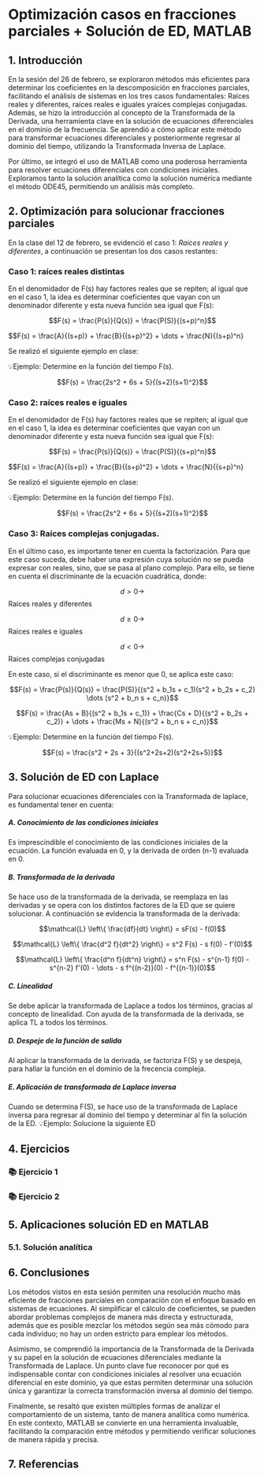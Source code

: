 # Optimización casos en fracciones parciales + Solución de ED, MATLAB

## 1. Introducción
En la sesión del 26 de febrero, se exploraron métodos más eficientes para determinar los coeficientes en la descomposición en fracciones parciales, facilitando el análisis de sistemas en los tres casos fundamentales: Raíces reales y diferentes, raíces reales e iguales yraíces complejas conjugadas.
Además, se hizo la introducción al concepto de la Transformada de la Derivada, una herramienta clave en la solución de ecuaciones diferenciales en el dominio de la frecuencia. Se aprendió a cómo aplicar este método para transformar ecuaciones diferenciales y posteriormente regresar al dominio del tiempo, utilizando la Transformada Inversa de Laplace.

Por último, se integró el uso de MATLAB como una poderosa herramienta para resolver ecuaciones diferenciales con condiciones iniciales. Exploramos tanto la solución analítica como la solución numérica mediante el método ODE45, permitiendo un análisis más completo.
 
## 2. Optimización para solucionar fracciones parciales
En la clase del 12 de febrero, se evidenció el caso 1: *Raíces reales y diferentes*, a continuación se presentan los dos casos restantes:
### Caso 1: raíces reales distintas
En el denomidador de F(s) hay factores reales que se repiten; al igual que en el caso 1, la idea es determinar coeficientes que vayan con un denominador diferente y esta nueva función sea igual que F(s):

$$F(s) = \frac{P(s)}{Q(s)} = \frac{P(S)}{(s+p)^n}$$

$$F(s) = \frac{A}{(s+p)} + \frac{B}{(s+p)^2} + \dots + \frac{N}{(s+p)^n}

Se realizó el siguiente ejemplo en clase:

💡Ejemplo: Determine en la función del tiempo F(s).

$$F(s) = \frac{2s^2 + 6s + 5}{(s+2)(s+1)^2}$$
### Caso 2: raíces reales e iguales
En el denomidador de F(s) hay factores reales que se repiten; al igual que en el caso 1, la idea es determinar coeficientes que vayan con un denominador diferente y esta nueva función sea igual que F(s):

$$F(s) = \frac{P(s)}{Q(s)} = \frac{P(S)}{(s+p)^n}$$

$$F(s) = \frac{A}{(s+p)} + \frac{B}{(s+p)^2} + \dots + \frac{N}{(s+p)^n}

Se realizó el siguiente ejemplo en clase:

💡Ejemplo: Determine en la función del tiempo F(s).

$$F(s) = \frac{2s^2 + 6s + 5}{(s+2)(s+1)^2}$$
### Caso 3: Raíces complejas conjugadas.
En el último caso, es importante tener en cuenta la factorización. Para que este caso suceda, debe haber una expresión cuya solución no se pueda expresar con reales, sino, que se pasa al plano complejo. Para ello, se tiene en cuenta el discriminante de la ecuación cuadrática, donde:

$$d > 0 \to $$ Raíces reales y diferentes

$$d \geq 0 \to $$ Raíces reales e iguales

$$d < 0 \to $$ Raíces complejas conjugadas

En este caso, si el discriminante es menor que 0, se aplica este caso: 

$$F(s) = \frac{P(s)}{Q(s)} = \frac{P(S)}{(s^2 + b_1s + c_1)(s^2 + b_2s + c_2) \dots (s^2 + b_n s + c_n)}$$

$$F(s) = \frac{As + B}{(s^2 + b_1s + c_1)} + \frac{Cs + D}{(s^2 + b_2s + c_2)} + \dots + \frac{Ms + N}{(s^2 + b_n s + c_n)}$$

💡Ejemplo: Determine en la función del tiempo F(s).

$$F(s) = \frac{s^2 + 2s + 3}{(s^2+2s+2)(s^2+2s+5)}$$
## 3. Solución de ED con Laplace
Para solucionar ecuaciones diferenciales con la Transformada de laplace, es fundamental tener en cuenta:
##### A. Conocimiento de las condiciones iniciales
Es imprescindible el conocimiento de las condiciones iniciales de la ecuación. La función evaluada en 0, y la derivada de orden (n-1) evaluada en 0.
##### B. Transformada de la derivada
Se hace uso de la transformada de la derivada, se reemplaza en las derivadas y se opera con los distintos factores de la ED que se quiere solucionar. A continuación se evidencia la transformada de la derivada:

$$\mathcal{L} \left\{ \frac{df}{dt} \right\} = sF(s) - f(0)$$

$$\mathcal{L} \left\{ \frac{d^2 f}{dt^2} \right\} = s^2 F(s) - s f(0) - f'(0)$$

$$\mathcal{L} \left\{ \frac{d^n f}{dt^n} \right\} = s^n F(s) - s^{n-1} f(0) - s^{n-2} f'(0) - \dots - s f^{(n-2)}(0) - f^{(n-1)}(0)$$
##### C. Linealidad
Se debe aplicar la transformada de Laplace a todos los términos, gracias al concepto de linealidad. Con ayuda de la transformada de la derivada, se aplica TL a todos los términos.
##### D. Despeje de la función de salida
Al aplicar la transformada de la derivada, se factoriza F(S) y se despeja, para hallar la función en el dominio de la frecencia compleja.
##### E. Aplicación de transformada de Laplace inversa
Cuando se determina F(S), se hace uso de la transformada de Laplace inversa para regresar al dominio del tiempo y determinar al fin la solución de la ED.
💡Ejemplo: Solucione la siguiente ED
## 4. Ejercicios
### 📚 Ejercicio 1
### 📚 Ejercicio 2
## 5. Aplicaciones solución ED en MATLAB
### 5.1. Solución analítica
## 6. Conclusiones
Los métodos vistos en esta sesión permiten una resolución mucho más eficiente de fracciones parciales en comparación con el enfoque basado en sistemas de ecuaciones. Al simplificar el cálculo de coeficientes, se pueden abordar problemas complejos de manera más directa y estructurada, además que es posible mezclar los métodos según sea más cómodo para cada individuo; no hay un orden estricto para emplear los métodos.

Asimismo, se comprendió la importancia de la Transformada de la Derivada y su papel en la solución de ecuaciones diferenciales mediante la Transformada de Laplace. Un punto clave fue reconocer por qué es indispensable contar con condiciones iniciales al resolver una ecuación diferencial en este dominio, ya que estas permiten determinar una solución única y garantizar la correcta transformación inversa al dominio del tiempo.

Finalmente, se resaltó que existen múltiples formas de analizar el comportamiento de un sistema, tanto de manera analítica como numérica. En este contexto, MATLAB se convierte en una herramienta invaluable, facilitando la comparación entre métodos y permitiendo verificar soluciones de manera rápida y precisa.

## 7. Referencias


